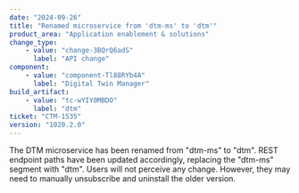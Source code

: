 ```yaml
---
date: "2024-09-26"
title: "Renamed microservice from 'dtm-ms' to 'dtm'"
product_area: "Application enablement & solutions"
change_type:
    - value: "change-3BQrQ6adS"
      label: "API change"
component:
    - value: "component-Tl88RYb4A"
      label: "Digital Twin Manager"
build_artifact:
    - value: "tc-wYIY0MBDO"
      label: "dtm"
ticket: "CTM-1535"
version: "1020.2.0"
---
```

The  DTM microservice has been renamed from "dtm-ms" to "dtm". REST endpoint paths have been updated accordingly, replacing the "dtm-ms" segment with "dtm". Users will not perceive any change. However, they may need to manually unsubscribe and uninstall the older version.
